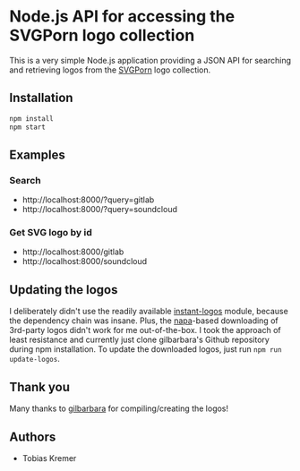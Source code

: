 # Node.js API for accessing the SVGPorn logo collection

This is a very simple Node.js application providing a JSON API for searching and retrieving logos from the [SVGPorn](http://svgporn.com/) logo collection.

## Installation

```bash
npm install
npm start
```

## Examples

### Search

- http://localhost:8000/?query=gitlab
- http://localhost:8000/?query=soundcloud

### Get SVG logo by id

- http://localhost:8000/gitlab
- http://localhost:8000/soundcloud

## Updating the logos

I deliberately didn't use the readily available [instant-logos](https://github.com/kogg/instant-logos) module, because the dependency chain was insane. Plus, the [napa](https://www.npmjs.com/package/napa)-based downloading of 3rd-party logos didn't work for me out-of-the-box. I took the approach of least resistance and currently just clone gilbarbara's Github repository during npm installation. To update the downloaded logos, just run `npm run update-logos`.

## Thank you

Many thanks to [gilbarbara](https://github.com/gilbarbara) for compiling/creating the logos!

## Authors

- Tobias Kremer
